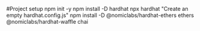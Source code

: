 #Project setup
 npm init -y
 npm install -D hardhat
 npx hardhat
 "Create an empty hardhat.config.js"
 npm install -D @nomiclabs/hardhat-ethers ethers @nomiclabs/hardhat-waffle chai